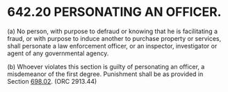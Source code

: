 642.20 PERSONATING AN OFFICER.
==============================

​(a) No person, with purpose to defraud or knowing that he is
facilitating a fraud, or with purpose to induce another to purchase
property or services, shall personate a law enforcement officer, or an
inspector, investigator or agent of any governmental agency.

​(b) Whoever violates this section is guilty of personating an officer,
a misdemeanor of the first degree. Punishment shall be as provided in
Section [698.02](38e2f631.html). (ORC 2913.44)
